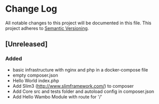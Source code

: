 # Change Log
All notable changes to this project will be documented in this file.
This project adheres to [Semantic Versioning](http://semver.org/).

## [Unreleased]
### Added
- basic infrastructure with nginx and php in a docker-compose file
- empty composer.json
- Hello World index.php
- Add Slim3 (http://www.slimframework.com/) to composer
- Add Core src and tests folder and autoload config in composer.json
- Add Hello Wambo Module with route for '/'